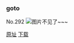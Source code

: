 ### goto
No.292
![图片不见了~~~](https://imgs.xkcd.com/comics/goto.png)

[原址](https://xkcd.com//292) [下载](https://imgs.xkcd.com/comics/goto.png)

